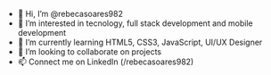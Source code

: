 - 👋 Hi, I’m @rebecasoares982
- 👀 I’m interested in tecnology, full stack development and mobile development
- 🌱 I’m currently learning HTML5, CSS3, JavaScript, UI/UX Designer
- 💞️ I’m looking to collaborate on projects
- 📫 Connect me on LinkedIn (/rebecasoares982)

<!---
rebecasoares982/rebecasoares982 is a ✨ special ✨ repository because its `README.md` (this file) appears on your GitHub profile.
You can click the Preview link to take a look at your changes.
--->
